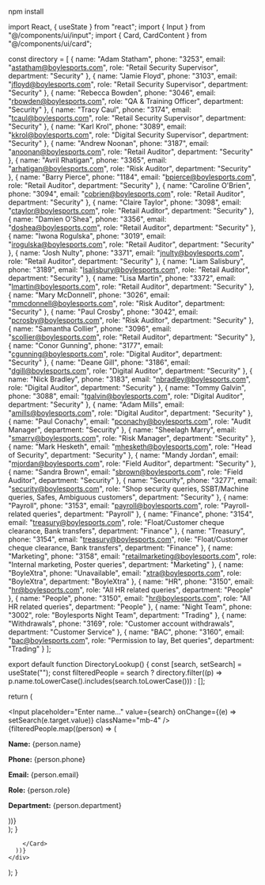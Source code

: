 npm install

import React, { useState } from "react";
import { Input } from "@/components/ui/input";
import { Card, CardContent } from "@/components/ui/card";

const directory = [
  { name: "Adam Statham", phone: "3253", email: "astatham@boylesports.com", role: "Retail Security Supervisor", department: "Security" },
  { name: "Jamie Floyd", phone: "3103", email: "jfloyd@boylesports.com", role: "Retail Security Supervisor", department: "Security" },
  { name: "Rebecca Bowden", phone: "3046", email: "rbowden@boylesports.com", role: "QA & Training Officer", department: "Security" },
  { name: "Tracy Caul", phone: "3174", email: "tcaul@boylesports.com", role: "Retail Security Supervisor", department: "Security" },
  { name: "Karl Krol", phone: "3089", email: "kkrol@boylesports.com", role: "Digital Security Supervisor", department: "Security" },
  { name: "Andrew Noonan", phone: "3187", email: "anoonan@boylesports.com", role: "Retail Auditor", department: "Security" },
  { name: "Avril Rhatigan", phone: "3365", email: "arhatigan@boylesports.com", role: "Risk Auditor", department: "Security" },
  { name: "Barry Pierce", phone: "1184", email: "bpierce@boylesports.com", role: "Retail Auditor", department: "Security" },
  { name: "Caroline O'Brien", phone: "3094", email: "cobrien@boylesports.com", role: "Retail Auditor", department: "Security" },
  { name: "Claire Taylor", phone: "3098", email: "ctaylor@boylesports.com", role: "Retail Auditor", department: "Security" },
  { name: "Damien O'Shea", phone: "3356", email: "doshea@boylesports.com", role: "Retail Auditor", department: "Security" },
  { name: "Iwona Rogulska", phone: "3019", email: "irogulska@boylesports.com", role: "Retail Auditor", department: "Security" },
  { name: "Josh Nulty", phone: "3371", email: "jnulty@boylesports.com", role: "Retail Auditor", department: "Security" },
  { name: "Liam Salisbury", phone: "3189", email: "lsalisbury@boylesports.com", role: "Retail Auditor", department: "Security" },
  { name: "Lisa Martin", phone: "3372", email: "lmartin@boylesports.com", role: "Retail Auditor", department: "Security" },
  { name: "Mary McDonnell", phone: "3026", email: "mmcdonnell@boylesports.com", role: "Risk Auditor", department: "Security" },
  { name: "Paul Crosby", phone: "3042", email: "pcrosby@boylesports.com", role: "Risk Auditor", department: "Security" },
  { name: "Samantha Collier", phone: "3096", email: "scollier@boylesports.com", role: "Retail Auditor", department: "Security" },
  { name: "Conor Gunning", phone: "3177", email: "cgunning@boylesports.com", role: "Digital Auditor", department: "Security" },
  { name: "Deane Gill", phone: "3186", email: "dgill@boylesports.com", role: "Digital Auditor", department: "Security" },
  { name: "Nick Bradley", phone: "3183", email: "nbradley@boylesports.com", role: "Digital Auditor", department: "Security" },
  { name: "Tommy Galvin", phone: "3088", email: "tgalvin@boylesports.com", role: "Digital Auditor", department: "Security" },
  { name: "Adam Mills", email: "amills@boylesports.com", role: "Digital Auditor", department: "Security" },
  { name: "Paul Conachy", email: "pconachy@boylesports.com", role: "Audit Manager", department: "Security" },
  { name: "Sheelagh Marry", email: "smarry@boylesports.com", role: "Risk Manager", department: "Security" },
  { name: "Mark Hesketh", email: "mhesketh@boylesports.com", role: "Head of Security", department: "Security" },
  { name: "Mandy Jordan", email: "mjordan@boylesports.com", role: "Field Auditor", department: "Security" },
  { name: "Sandra Brown", email: "sbrown@boylesports.com", role: "Field Auditor", department: "Security" },
  { name: "Security", phone: "3277", email: "security@boylesports.com", role: "Shop security queries, SSBT/Machine queries, Safes, Ambiguous customers", department: "Security" },
  { name: "Payroll", phone: "3153", email: "payroll@boylesports.com", role: "Payroll-related queries", department: "Payroll" },
  { name: "Finance", phone: "3154", email: "treasury@boylesports.com", role: "Float/Customer cheque clearance, Bank transfers", department: "Finance" },
  { name: "Treasury", phone: "3154", email: "treasury@boylesports.com", role: "Float/Customer cheque clearance, Bank transfers", department: "Finance" },
  { name: "Marketing", phone: "3158", email: "retailmarketing@boylesports.com", role: "Internal marketing, Poster queries", department: "Marketing" },
  { name: "BoyleXtra", phone: "Unavailable", email: "xtra@boylesports.com", role: "BoyleXtra", department: "BoyleXtra" },
  { name: "HR", phone: "3150", email: "hr@boylesports.com", role: "All HR related queries", department: "People" },
  { name: "People", phone: "3150", email: "hr@boylesports.com", role: "All HR related queries", department: "People" },
  { name: "Night Team", phone: "3002", role: "Boylesports Night Team", department: "Trading" },
  { name: "Withdrawals", phone: "3169", role: "Customer account withdrawals", department: "Customer Service" },
  { name: "BAC", phone: "3160", email: "bac@boylesports.com", role: "Permission to lay, Bet queries", department: "Trading" }
];

export default function DirectoryLookup() {
  const [search, setSearch] = useState("");
  const filteredPeople = search ? directory.filter((p) => p.name.toLowerCase().includes(search.toLowerCase())) : [];

  return (
    <div className="p-4 max-w-md mx-auto">
      <Input 
        placeholder="Enter name..." 
        value={search} 
        onChange={(e) => setSearch(e.target.value)} 
        className="mb-4" 
      />
      {filteredPeople.map((person) => (
        <Card key={person.name} className="mb-2">
          <CardContent className="p-4">
            <p><strong>Name:</strong> {person.name}</p>
            <p><strong>Phone:</strong> {person.phone}</p>
            <p><strong>Email:</strong> {person.email}</p>
            <p><strong>Role:</strong> {person.role}</p>
            <p><strong>Department:</strong> {person.department}</p>
          </CardContent>
        </Card>
      ))}
    </div>
  );
}

        </Card>
      ))}
    </div>
  );
}
